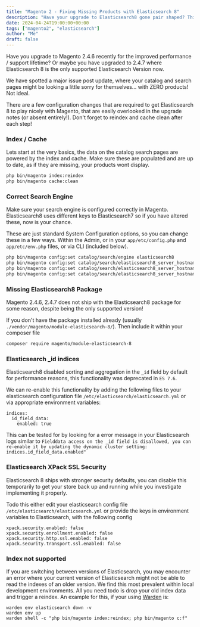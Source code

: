 ```yaml
---
title: "Magento 2 - Fixing Missing Products with Elasticsearch 8"
description: "Have your upgrade to Elasticsearch8 gone pair shaped? This short post will get you back up and running with 5 minutes."
date: 2024-04-24T19:00:00+00:00
tags: ["magento2", "elasticsearch"]
author: "Me"
draft: false
---
```

Have you upgrade to Magento 2.4.6 recently for the improved performance / support lifetime? Or maybe you have upgraded to 2.4.7 where Elasticsearch 8 is the only supported Elasticsearch Version now.

We have spotted a major issue post update, where your catalog and search pages might be looking a little sorry for themselves... with ZERO products! Not ideal.

There are a few configuration changes that are required to get Elasticsearch 8 to play nicely with Magento, that are easily overlooked in the upgrade notes (or absent entirely!). Don't forget to reindex and cache clean after each step!


### Index / Cache
Lets start at the very basics, the data on the catalog search pages are powered by the index and cache. Make sure these are populated and are up to date, as if they are missing, your products wont display.
```sh
php bin/magento index:reindex
php bin/magento cache:clean
```

### Correct Search Engine
Make sure your search engine is configured correctly in Magento. Elasticsearch8 uses different keys to Elasticsearch7 so if you have altered these, now is your chance.

These are just standard System Configuration options, so you can change these in a few ways. Within the Admin, or in your `app/etc/config.php` and `app/etc/env.php` files, or via CLI (included below).
```sh
php bin/magento config:set catalog/search/engine elasticsearch8
php bin/magento config:set catalog/search/elasticsearch8_server_hostname localhost
php bin/magento config:set catalog/search/elasticsearch8_server_hostname 9200
php bin/magento config:set catalog/search/elasticsearch8_server_hostname 15
```

### Missing Elasticsearch8 Package
Magento 2.4.6, 2.4.7 does not ship with the Elasticsearch8 package for some reason, despite being the only supported version!

If you don't have the package installed already (usually `./vendor/magento/module-elasticsearch-8/`). Then include it within your composer file
```sh
composer require magento/module-elasticsearch-8
```

### Elasticsearch _id indices
Elasticsearch8 disabled sorting and aggregation in the `_id` field by default for performance reasons, this functionality was deprecated in `ES 7.6`.

We can re-enable this functionality by adding the following files to your elasticsearch configuration file `/etc/elasticsearch/elasticsearch.yml` or via appropriate environment variables:
```
indices:
  id_field_data:
    enabled: true
```

This can be tested for by looking for a error message in your Elasticsearch logs similar to `Fielddata access on the _id field is disallowed, you can re-enable it by updating the dynamic cluster setting: indices.id_field_data.enabled"`

### Elasticsearch XPack SSL Security
Elasticsearch 8 ships with stronger security defaults, you can disable this temporarily to get your store back up and running while you investigate implementing it properly.

Todo this either edit your elasticsearch config file `/etc/elasticsearch/elasticsearch.yml` or provide the keys in environment variables to Elasticsearch, with the following config
```
xpack.security.enabled: false
xpack.security.enrollment.enabled: false
xpack.security.http.ssl.enabled: false
xpack.security.transport.ssl.enabled: false
```

### Index not supported
If you are switching between versions of Elasticsearch, you may encounter an error where your current version of Elasticsearch might not be able to read the indexes of an older version. We find this most prevalent within local development environments. All you need todo is drop your old index data and trigger a reindex. An example for this, if your using [Warden](https://warden.dev) is:
```
warden env elasticsearch down -v
warden env up
warden shell -c "php bin/magento index:reindex; php bin/magento c:f"
```
